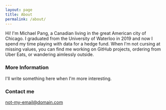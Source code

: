 ```yaml
---
layout: page
title: About
permalink: /about/
---
```


Hi! I'm Michael Pang, a Canadian living in the great American city of Chicago. I graduated from the University of Waterloo in 2019 and now I spend my time playing with data for a hedge fund. When I'm not cursing at missing values, you can find me working on GitHub projects, ordering from Uber Eats, or wandering aimlessly outside.

### More Information

I'll write something here when I'm more interesting.

### Contact me

[not-my-email@domain.com](mailto:not-my-email@domain.com)